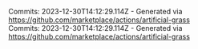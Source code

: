 Commits: 2023-12-30T14:12:29.114Z - Generated via https://github.com/marketplace/actions/artificial-grass
<br>
Commits: 2023-12-30T14:12:29.114Z - Generated via https://github.com/marketplace/actions/artificial-grass
<br>
